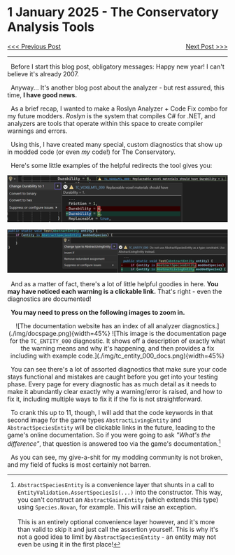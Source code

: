 # 1 January 2025 - The Conservatory Analysis Tools
<span style="float:left">[&lt;&lt;&lt; Previous Post](../../2024/12/24.md)</span>
<span style="float:right">[Next Post &gt;&gt;&gt;](../01/05.md)</span>
<br/>
***

&nbsp;&nbsp;Before I start this blog post, obligatory messages: Happy new year! I can't believe it's already 2007.

&nbsp;&nbsp;Anyway... It's another blog post about the analyzer - but rest assured, this time, **I have good news.**

&nbsp;&nbsp;As a brief recap, I wanted to make a Roslyn Analyzer + Code Fix combo for my future modders. *Roslyn* is the system that compiles C# for .NET, and analyzers are tools that operate within this space to create compiler warnings and errors.

&nbsp;&nbsp;Using this, I have created many special, custom diagnostics that show up in modded code (or even *my* code!) for The Conservatory.

&nbsp;&nbsp;Here's some little examples of the helpful redirects the tool gives you:

<center>

![This warning is used to indicate that a <code>VoxelMaterialProperties</code> instance has nonsensical data for its durability. Replaceable voxels are replaced when a voxel is placed on them, so having durability makes no sense when it can just be deleted this way.](./img/analyzer_tc_voxelmtl_000.png)

![<code>AbstractSpeciesEntity</code> is a convenience layer that provides species validation to an entity. It's meant to be a utility and extends the <code>AbstractLivingEntity</code> type. Methods that work on entities that have a species should use the living type - not the species type.](./img/analyzer_tc_entity_000.png)

</center>

&nbsp;&nbsp;And as a matter of fact, there's a lot of little helpful goodies in here. **You may have noticed each warning is a clickable link.** That's right - even the diagnostics are documented! 

&nbsp;&nbsp;**You may need to press on the following images to zoom in.**

<center>
<flex>
![The documentation website has an index of all analyzer diagnostics.](./img/docspage.png){width=45%}
![This image is the documentation page for the <code>TC_ENTITY_000</code> diagnostic. It shows off a description of exactly what the warning means and why it's happening, and then provides a fix including with example code.](./img/tc_entity_000_docs.png){width=45%}
</flex>
</center>

&nbsp;&nbsp;You can see there's a lot of assorted diagnostics that make sure your code stays functional and mistakes are caught before you get into your testing phase. Every page for every diagnostic has as much detail as it needs to make it abundantly clear exactly why a warning/error is raised, and how to fix it, including multiple ways to fix it if the fix is not straightforward.

&nbsp;&nbsp;To crank this up to 11, though, I will add that the code keywords in that second image for the game types `AbstractLivingEntity` and `AbstractSpeciesEntity` will be clickable links in the future, leading to the game's online documentation. So if you were going to ask *"What's the difference"*, that question is answered too via the game's documentation.[^disp:About&#x20;AbstractSpeciesEntity&#x3F;]

&nbsp;&nbsp;As you can see, my give-a-shit for my modding community is not broken, and my field of fucks is most certainly not barren.

[^disp:About&#x20;AbstractSpeciesEntity&#x3F;]: `AbstractSpeciesEntity` is a convenience layer that shunts in a call to `EntityValidation.AssertSpeciesIs(...)` into the constructor. This way, you can't construct an `AbstractGaianEntity` (which extends this type) using `Species.Novan`, for example. This will raise an exception.<br/><br/>This is an entirely optional convenience layer however, and it's more than valid to skip it and just call the assertion yourself. This is why it's not a good idea to limit by `AbstractSpeciesEntity` - an entity may not even be using it in the first place!